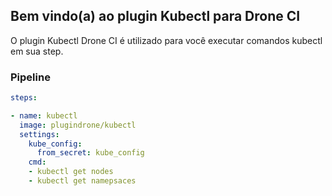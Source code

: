## Bem vindo(a) ao plugin Kubectl para Drone CI

O plugin Kubectl Drone CI é utilizado para você executar comandos kubectl em sua step.
### Pipeline
```yaml
steps:

- name: kubectl
  image: plugindrone/kubectl
  settings:
    kube_config: 
      from_secret: kube_config
    cmd: 
    - kubectl get nodes
    - kubectl get namepsaces
```

